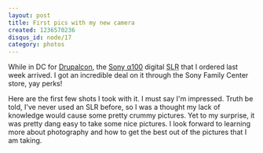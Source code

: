 ```yaml
--- 
layout: post
title: First pics with my new camera
created: 1236570236
disqus_id: node/17
category: photos
---
```

While in DC for <a href="http://dc2009.drupalcon.org/">Drupalcon</a>, the <a href="http://www.dpreview.com/reviews/sonydslra100/">Sony &alpha;100</a> digital <abbr title="Single Lens Reflex">SLR</abbr> that I ordered last week arrived.  I got an incredible deal on it through the Sony Family Center store, yay perks!  

Here are the first few shots I took with it.  I must say I'm impressed.  Truth be told, I've never used an SLR before, so I was a thought my lack of knowledge would cause some pretty crummy pictures.  Yet to my surprise, it was pretty dang easy to take some nice pictures.  I look forward to learning more about photography and how to get the best out of the pictures that I am taking.
